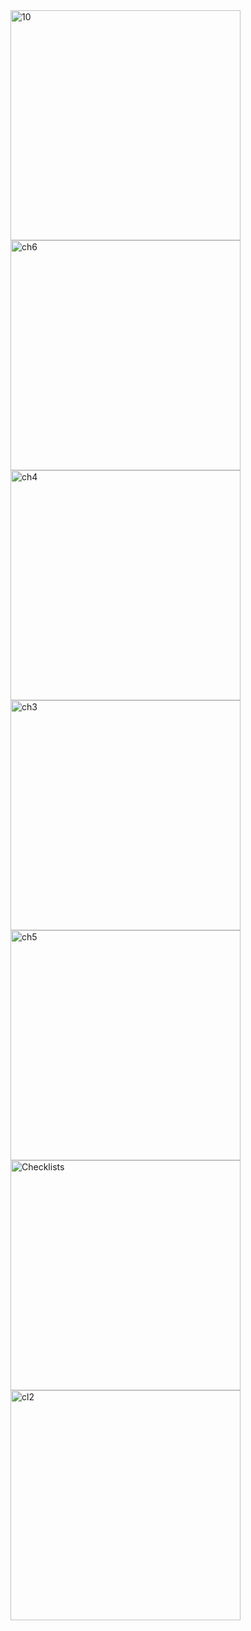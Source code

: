 <img width="368" alt="10" src="https://user-images.githubusercontent.com/49156359/121949375-342cfd80-cd7a-11eb-9427-dd6762b3f006.png">
<img width="368" alt="ch6" src="https://user-images.githubusercontent.com/49156359/121949423-3f802900-cd7a-11eb-805f-edd5c576f952.png">
<img width="368" alt="ch4" src="https://user-images.githubusercontent.com/49156359/121949434-41e28300-cd7a-11eb-9819-5997e547d9c1.png">
<img width="368" alt="ch3" src="https://user-images.githubusercontent.com/49156359/121949418-3e4efc00-cd7a-11eb-9fe4-c4dcea3ae784.png">
<img width="368" alt="ch5" src="https://user-images.githubusercontent.com/49156359/121949554-64749c00-cd7a-11eb-9d5d-e5874131e5e3.png">
<img width="368" alt="Checklists" src="https://user-images.githubusercontent.com/49156359/121949401-3abb7500-cd7a-11eb-8a88-55ba8e1b8476.png">
<img width="368" alt="cl2" src="https://user-images.githubusercontent.com/49156359/121949405-3beca200-cd7a-11eb-928c-11fbb079e6bf.png">
